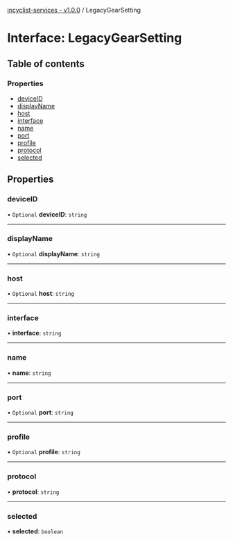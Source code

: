 [incyclist-services - v1.0.0](../README.md) / LegacyGearSetting

# Interface: LegacyGearSetting

## Table of contents

### Properties

- [deviceID](LegacyGearSetting.md#deviceid)
- [displayName](LegacyGearSetting.md#displayname)
- [host](LegacyGearSetting.md#host)
- [interface](LegacyGearSetting.md#interface)
- [name](LegacyGearSetting.md#name)
- [port](LegacyGearSetting.md#port)
- [profile](LegacyGearSetting.md#profile)
- [protocol](LegacyGearSetting.md#protocol)
- [selected](LegacyGearSetting.md#selected)

## Properties

### deviceID

• `Optional` **deviceID**: `string`

___

### displayName

• `Optional` **displayName**: `string`

___

### host

• `Optional` **host**: `string`

___

### interface

• **interface**: `string`

___

### name

• **name**: `string`

___

### port

• `Optional` **port**: `string`

___

### profile

• `Optional` **profile**: `string`

___

### protocol

• **protocol**: `string`

___

### selected

• **selected**: `boolean`
